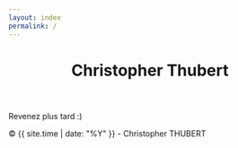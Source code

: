 ```yaml
---
layout: index
permalink: /
---
```


<header>
	<h1>
		Christopher Thubert
	</h1>
</header>
<section>
	<p class="comment" >Revenez plus tard :)</p>
</section>
<footer>
	<p>© {{ site.time | date: "%Y" }} - Christopher THUBERT</p>
</footer>
